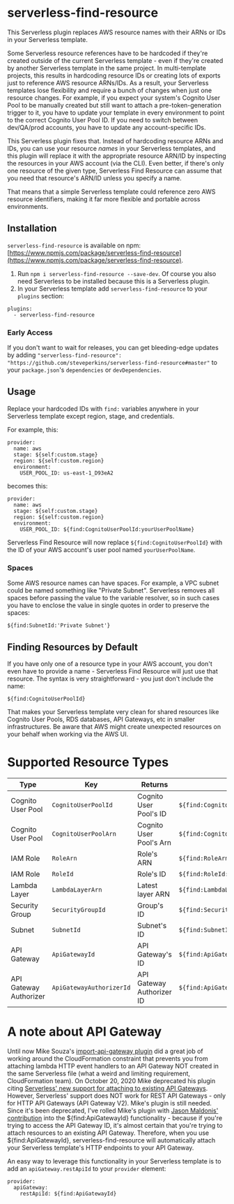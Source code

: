 # serverless-find-resource

This Serverless plugin replaces AWS resource names with their ARNs or IDs in your Serverless template.

Some Serverless resource references have to be hardcoded if they're created outside of the current Serverless template - even if they're created by another Serverless template in the same project. In multi-template projects, this results in hardcoding resource IDs or creating lots of exports just to reference AWS resource ARNs/IDs. As a result, your Serverless templates lose flexibility and require a bunch of changes when just one resource changes. For example, if you expect your system's Cognito User Pool to be manually created but still want to attach a pre-token-generation trigger to it, you have to update your template in every environment to point to the correct Cognito User Pool ID. If you need to switch between dev/QA/prod accounts, you have to update any account-specific IDs.

This Serverless plugin fixes that. Instead of hardcoding resource ARNs and IDs, you can use your resource _names_ in your Serverless templates, and this plugin will replace it with the appropriate resource ARN/ID by inspecting the resources in your AWS account (via the CLI). Even better, if there's only one resource of the given type, Serverless Find Resource can assume that you need that resource's ARN/ID unless you specify a name.

That means that a simple Serverless template could reference zero AWS resource identifiers, making it far more flexible and portable across environments.

## Installation

`serverless-find-resource` is available on npm: [https://www.npmjs.com/package/serverless-find-resource](https://www.npmjs.com/package/serverless-find-resource).

1. Run `npm i serverless-find-resource --save-dev`. Of course you also need Serverless to be installed because this is a Serverless plugin.
2. In your Serverless template add `serverless-find-resource` to your `plugins` section:

```
plugins:
  - serverless-find-resource
```

### Early Access

If you don't want to wait for releases, you can get bleeding-edge updates by adding `"serverless-find-resource": "https://github.com/steveperkins/serverless-find-resource#master"` to your `package.json`'s `dependencies` or `devDependencies`.

## Usage

Replace your hardcoded IDs with `find:` variables anywhere in your Serverless template except region, stage, and credentials.

For example, this:

```
provider:
  name: aws
  stage: ${self:custom.stage}
  region: ${self:custom.region}
  environment:
    USER_POOL_ID: us-east-1_D93eA2
```

becomes this:

```
provider:
  name: aws
  stage: ${self:custom.stage}
  region: ${self:custom.region}
  environment:
    USER_POOL_ID: ${find:CognitoUserPoolId:yourUserPoolName}
```

Serverless Find Resource will now replace `${find:CognitoUserPoolId}` with the ID of your AWS account's user pool named `yourUserPoolName`.

### Spaces
Some AWS resource names can have spaces. For example, a VPC subnet could be named something like "Private Subnet". Serverless removes all spaces before passing the value to the variable resolver, so in such cases you have to enclose the value in single quotes in order to preserve the spaces:

```
${find:SubnetId:'Private Subnet'}
```

## Finding Resources by Default

If you have only one of a resource type in your AWS account, you don't even have to provide a name - Serverless Find Resource will just use that resource. The syntax is very straightforward - you just don't include the name:

```
${find:CognitoUserPoolId}
```

That makes your Serverless template very clean for shared resources like Cognito User Pools, RDS databases, API Gateways, etc in smaller infrastructures. Be aware that AWS might create unexpected resources on your behalf when working via the AWS UI.

# Supported Resource Types

| Type                   | Key                      | Returns                   | Example                                                            |
| ---------------------- | ------------------------ | ------------------------- | ------------------------------------------------------------------ |
| Cognito User Pool      | `CognitoUserPoolId`      | Cognito User Pool's ID    | `${find:CognitoUserPoolId:yourUserPoolName}`                       |
| Cognito User Pool      | `CognitoUserPoolArn`     | Cognito User Pool's Arn   | `${find:CognitoUserPoolArn:yourUserPoolName}`                      |
| IAM Role               | `RoleArn`                | Role's ARN                | `${find:RoleArn:yourRoleName}`                                     |
| IAM Role               | `RoleId`                 | Role's ID                 | `${find:RoleId:yourRoleName}`                                      |
| Lambda Layer           | `LambdaLayerArn`         | Latest layer ARN          | `${find:LambdaLayerArn:yourLayerName}`                             |
| Security Group         | `SecurityGroupId`        | Group's ID                | `${find:SecurityGroupId:yourGroupName}`                            |
| Subnet                 | `SubnetId`               | Subnet's ID               | `${find:SubnetId:yourSubnetName}`                                  |
| API Gateway            | `ApiGatewayId`           | API Gateway's ID          | `${find:ApiGatewayId:yourApiGatewayName}`                          |
| API Gateway Authorizer | `ApiGatewayAuthorizerId` | API Gateway Authorizer ID | `${find:ApiGatewayAuthorizerId:yourApiGatewayName/AuthorizerName}` |

# A note about API Gateway
Until now Mike Souza's [import-api-gateway plugin](https://github.com/MikeSouza/serverless-import-apigateway) did a great job of working around the CloudFormation constraint that prevents you from attaching lambda HTTP event handlers to an API Gateway NOT created in the same Serverless file (what a weird and limiting requirement, CloudFormation team). On October 20, 2020 Mike deprecated his plugin citing [Serverless' new support for attaching to existing API Gateways](https://www.serverless.com/framework/docs/providers/aws/events/apigateway/#easiest-and-cicd-friendly-example-of-using-shared-api-gateway-and-api-resources). However, Serverless' support does NOT work for REST API Gateways - only for HTTP API Gateways (API Gateway V2). Mike's plugin is still needed. Since it's been deprecated, I've rolled Mike's plugin with [Jason Maldonis' contribution](https://github.com/jjmaldonis) into the ${find:ApiGatewayId} functionality - because if you're trying to access the API Gateway ID, it's almost certain that you're trying to attach resources to an existing API Gateway. Therefore, when you use ${find:ApiGatewayId}, serverless-find-resource will automatically attach your Serverless template's HTTP endpoints to your API Gateway.

An easy way to leverage this functionality in your Serverless template is to add an `apiGateway.restApiId` to your `provider` element:

```
provider:
  apiGateway:
    restApiId: ${find:ApiGatewayId}
```
